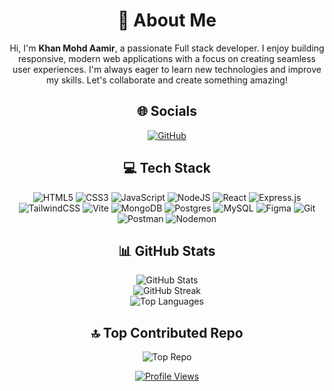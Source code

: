 <div align="center">

# 💫 About Me
Hi, I'm **Khan Mohd Aamir**, a passionate Full stack developer. I enjoy building responsive, modern web applications with a focus on creating seamless user experiences. I'm always eager to learn new technologies and improve my skills. Let's collaborate and create something amazing!

## 🌐 Socials
[![GitHub](https://img.shields.io/badge/github-%23121011.svg?style=for-the-badge&logo=github&logoColor=white)](https://github.com/Khan-Aamir01) 

## 💻 Tech Stack
![HTML5](https://img.shields.io/badge/html5-%23E34F26.svg?style=for-the-badge&logo=html5&logoColor=white) 
![CSS3](https://img.shields.io/badge/css3-%231572B6.svg?style=for-the-badge&logo=css3&logoColor=white) 
![JavaScript](https://img.shields.io/badge/javascript-%23323330.svg?style=for-the-badge&logo=javascript&logoColor=%23F7DF1E) 
![NodeJS](https://img.shields.io/badge/node.js-6DA55F?style=for-the-badge&logo=node.js&logoColor=white) 
![React](https://img.shields.io/badge/react-%2320232a.svg?style=for-the-badge&logo=react&logoColor=%2361DAFB) 
![Express.js](https://img.shields.io/badge/express.js-%23404d59.svg?style=for-the-badge&logo=express&logoColor=%2361DAFB) 
![TailwindCSS](https://img.shields.io/badge/tailwindcss-%2338B2AC.svg?style=for-the-badge&logo=tailwind-css&logoColor=white) 
![Vite](https://img.shields.io/badge/vite-%23646CFF.svg?style=for-the-badge&logo=vite&logoColor=white) 
![MongoDB](https://img.shields.io/badge/MongoDB-%234ea94b.svg?style=for-the-badge&logo=mongodb&logoColor=white) 
![Postgres](https://img.shields.io/badge/postgres-%23316192.svg?style=for-the-badge&logo=postgresql&logoColor=white) 
![MySQL](https://img.shields.io/badge/mysql-4479A1.svg?style=for-the-badge&logo=mysql&logoColor=white) 
![Figma](https://img.shields.io/badge/figma-%23F24E1E.svg?style=for-the-badge&logo=figma&logoColor=white) 
![Git](https://img.shields.io/badge/git-%23F05033.svg?style=for-the-badge&logo=git&logoColor=white) 
![Postman](https://img.shields.io/badge/Postman-FF6C37?style=for-the-badge&logo=postman&logoColor=white) 
![Nodemon](https://img.shields.io/badge/NODEMON-%23323330.svg?style=for-the-badge&logo=nodemon&logoColor=%BBDEAD)

## 📊 GitHub Stats
![GitHub Stats](https://github-readme-stats.vercel.app/api?username=Khan-Aamir01&theme=radical&hide_border=true&include_all_commits=false&count_private=true)<br/>
![GitHub Streak](https://github-readme-streak-stats.herokuapp.com/?user=Khan-Aamir01&theme=radical&hide_border=true)<br/>
![Top Languages](https://github-readme-stats.vercel.app/api/top-langs/?username=Khan-Aamir01&theme=radical&hide_border=true&include_all_commits=false&count_private=true&layout=compact)

## 🔝 Top Contributed Repo
![Top Repo](https://github-contributor-stats.vercel.app/api?username=Khan-Aamir01&limit=5&theme=radical&combine_all_yearly_contributions=true)

[![Profile Views](https://visitcount.itsvg.in/api?id=MohdSahbaz&icon=5&color=0)](https://visitcount.itsvg.in)

</div>
